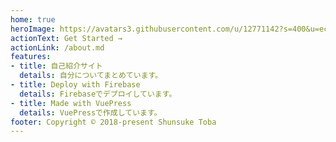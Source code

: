 ```yaml
---
home: true
heroImage: https://avatars3.githubusercontent.com/u/12771142?s=400&u=ecb094b0a65c2ebf7c7d483b8750a442275a7e47&v=4
actionText: Get Started →
actionLink: /about.md
features:
- title: 自己紹介サイト
  details: 自分についてまとめています。
- title: Deploy with Firebase
  details: Firebaseでデプロイしています。
- title: Made with VuePress 
  details: VuePressで作成しています。
footer: Copyright © 2018-present Shunsuke Toba
---
```

